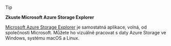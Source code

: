 > [!TIP]
> 
> **Zkuste Microsoft Azure Storage Explorer**
> 
> [Microsoft Azure Storage Explorer](../articles/vs-azure-tools-storage-manage-with-storage-explorer.md) je samostatná aplikace, volná, od společnosti Microsoft. Můžete ho vizuálně pracovat s daty Azure Storage ve Windows, systému macOS a Linux.
> 
> 

